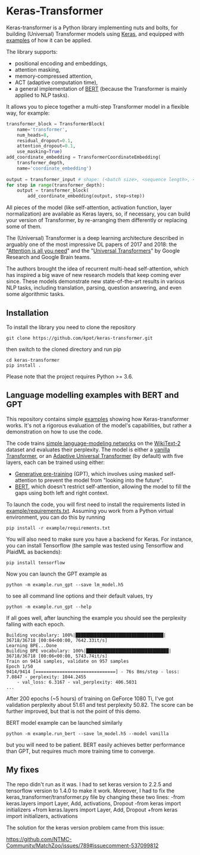 Keras-Transformer
=================

Keras-transformer is a Python library implementing nuts and bolts,
for building (Universal) Transformer models using [Keras](http://keras.io),
and equipped with [examples](#language-modelling-examples-with-bert-and-gpt)
of how it can be applied.

The library supports:

* positional encoding and embeddings,
* attention masking,
* memory-compressed attention,
* ACT (adaptive computation time),
* a general implementation of [BERT][3] (because the Transformer
  is mainly applied to NLP tasks).

It allows you to piece together a multi-step Transformer model
in a flexible way, for example:

```python
transformer_block = TransformerBlock(
    name='transformer',
    num_heads=8,
    residual_dropout=0.1,
    attention_dropout=0.1,
    use_masking=True)
add_coordinate_embedding = TransformerCoordinateEmbedding(
    transformer_depth,
    name='coordinate_embedding')
    
output = transformer_input # shape: (<batch size>, <sequence length>, <input size>)
for step in range(transformer_depth):
    output = transformer_block(
        add_coordinate_embedding(output, step=step))
```


All pieces of the model (like self-attention, activation function,
layer normalization) are available as Keras layers, so, if necessary,
you can build your version of Transformer, by re-arranging them
differently or replacing some of them.

The (Universal) Transformer is a deep learning architecture
described in arguably one of the most impressive DL papers of 2017 and 2018:
the "[Attention is all you need][1]" and the "[Universal Transformers][2]"
by Google Research and Google Brain teams.

The authors brought the idea of recurrent multi-head self-attention,
which has inspired a big wave of new research models that keep coming ever since.
These models demonstrate new state-of-the-art results in various NLP tasks,
including translation, parsing, question answering, and even some algorithmic tasks.

Installation
------------
To install the library you need to clone the repository

    git clone https://github.com/kpot/keras-transformer.git

then switch to the cloned directory and run pip

    cd keras-transformer
    pip install .

Please note that the project requires Python >= 3.6.

Language modelling examples with BERT and GPT
---------------------------------------------
This repository contains simple [examples](./example) showing how
Keras-transformer works.
It's not a rigorous evaluation of the model's capabilities,
but rather a demonstration on how to use the code.

The code trains [simple language-modeling networks](./example/models.py) on the
[WikiText-2](https://einstein.ai/research/the-wikitext-long-term-dependency-language-modeling-dataset)
dataset and evaluates their perplexity. The model is either a [vanilla
Transformer][1], or an [Adaptive Universal Transformer][2] (by default)
with five layers, each can be trained using either:

* [Generative pre-training][4] (GPT), which involves using masked self-attention
  to prevent the model from "looking into the future".
* [BERT][3], which doesn't restrict self-attention, allowing the model
  to fill the gaps using both left and right context.


To launch the code, you will first need to install the requirements listed
in [example/requirements.txt](./example/requirements.txt). Assuming you work
from a Python virtual environment, you can do this by running

    pip install -r example/requirements.txt

You will also need to make sure you have a backend for Keras.
For instance, you can install Tensorflow (the sample was tested using
Tensorflow and PlaidML as backends):

    pip install tensorflow

Now you can launch the GPT example as

    python -m example.run_gpt --save lm_model.h5

to see all command line options and their default values, try

    python -m example.run_gpt --help

If all goes well, after launching the example you should see
the perplexity falling with each epoch.

    Building vocabulary: 100%|█████████████████████████████████| 36718/36718 [00:04<00:00, 7642.33it/s]
    Learning BPE...Done
    Building BPE vocabulary: 100%|███████████████████████████████| 36718/36718 [00:06<00:00, 5743.74it/s]
    Train on 9414 samples, validate on 957 samples
    Epoch 1/50
    9414/9414 [==============================] - 76s 8ms/step - loss: 7.0847 - perplexity: 1044.2455
        - val_loss: 6.3167 - val_perplexity: 406.5031
    ...

After 200 epochs (~5 hours) of training on GeForce 1080 Ti, I've got
validation perplexity about 51.61 and test perplexity 50.82. The score
can be further improved, but that is not the point of this demo.

BERT model example can be launched similarly

    python -m example.run_bert --save lm_model.h5 --model vanilla

but you will need to be patient. BERT easily achieves better performance
than GPT, but requires much more training time to converge.

[1]: https://arxiv.org/abs/1706.03762 "Attention Is All You Need"
[2]: https://arxiv.org/abs/1807.03819 "Universal Transformers"
[3]: https://arxiv.org/abs/1810.04805 "BERT: Pre-training of Deep Bidirectional Transformers for
Language Understanding"
[4]: https://s3-us-west-2.amazonaws.com/openai-assets/research-covers/language-unsupervised/language_understanding_paper.pdf
     "Improving Language Understanding by Generative Pre-Training"

## My fixes

The repo didn't run as it was. I had to set keras version to 2.2.5 and tensorflow version to 1.4.0 to make it work. Moreover, I had to fix the keras_transformer/transformer.py file by changing these two lines:
-from keras.layers import Layer, Add, activations, Dropout
-from keras import initializers
+from keras.layers import Layer, Add, Dropout
+from keras import initializers, activations

The solution for the keras version problem came from this issue:

https://github.com/NTMC-Community/MatchZoo/issues/789#issuecomment-537099812
